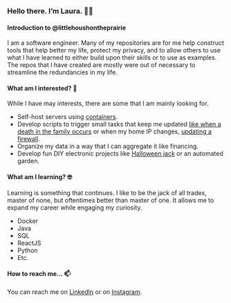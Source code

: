 
### Hello there. I’m Laura. 👋🏻
#### Introduction to @littlehoushontheprairie
I am a software engineer. Many of my repositories are for me help construct tools that help better my life, protect my privacy, and to allow others to use what I have learned to either build upon their skills or to use as examples. The repos that I have created are mostly were out of necessary to streamline the redundancies in my life.

#### What am I interested? 🤔
While I have may interests, there are some that I am mainly looking for. 
  - Self-host servers using [containers](https://github.com/littlehoushontheprairie/hou.sh-docker-compose).
  - Develop scripts to trigger small tasks that keep me updated [like when a death in the family occurs](https://github.com/littlehoushontheprairie/check-obituaries) or when my home IP changes, [updating a firewall](https://github.com/littlehoushontheprairie/linode-update-firewall).
  - Organize my data in a way that I can aggregate it like financing.
  - Develop fun DIY electronic projects like [Halloween jack]() or an automated garden.


#### What am I learning? 🤓
Learning is something that continues. I like to be the jack of all trades, master of none, but oftentimes better than master of one. It allows me to expand my career while engaging my curiosity.
  - Docker
  - Java
  - SQL
  - ReactJS
  - Python
  - Etc.

#### How to reach me... 📫
You can reach me on [LinkedIn](https://www.linkedin.com/in/littlehoushontheprairie/) or on [Instagram](https://www.instagram.com/littlehoushontheprairie/). 

